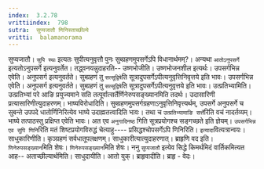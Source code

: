 ```yaml
---
index:  3.2.78
vrittiindex:  798
sutra:  सुप्यजातौ णिनिस्ताच्छील्ये
vritti:  balamanorama 
---
```


सुप्यजातौ। `सुपि स्थः` इत्यतः सुपीत्यनुवृत्तौ पुनः सुब्ग्रहणमुपसर्गेऽपि विधानार्थमम्?। अन्यथा `आतोऽनुपसर्गे` इत्यतोऽनुपसर्गे इत्यनुवर्तेत। तद्ध्वनयन्नुदाहरति-- उष्णभोजीति। उष्णभोजनशील इत्यर्थः। उपसर्गभिन्न एवेति। अनुपसर्ग इत्यनुवर्तते। सुब्ग्रहणं तु `सत्सूद्विषे`ति सूत्रादुपसर्गेऽपीत्यनुवृत्तिनिवृत्तये इति भावः। उपसर्गभिन्न एवेति। अनुपसर्ग इत्यनुवर्तते। सुब्ग्रहणं तु `सत्सूद्विषे`ति सूत्रादुपसर्गेऽपीत्यनुवृत्तये इति भावः। उत्प्रतिभ्यामिति। उत्प्रतिभ्यां परे आङि प्रयुज्यमाने सति तत्पूर्वात्सर्तेर्णिनेरुपसङ्ख्यानमिति तदर्थः। उदासारिणी प्रत्यासारिणीत्युदाहरणम्। भाष्यविरोधादिति। सुब्ग्रहणमुपसर्गग्रहणाऽनुवृत्तिनिवृत्त्यर्थम्, उपसर्गे अनुपसर्गे च सुबन्ते उपपदे धातोर्णिनिरित्येव भाष्ये उदाह्मतत्वादिति भावः। तथा च `उत्प्रतिभ्यामाङि सर्त्ते`रिति वचं नादर्तव्यम्। भाष्ये तत्पाठस्तु प्रक्षिप्त एवेति भावः। अत एव `अनुगादिनष्ठ` गिति सूत्रप्रयोगश्च सङ्गच्छते इति ज्ञेयम्। `उपसर्गभिन्न एव सुपि णिनि`रिति मतं शिष्टप्रयोगविरुद्धं चेत्याहु---- प्रसिद्धश्चोपसर्गेऽपि णिनिरिति। `इत्यादा`वित्यत्रान्वयः। साधुकारिणीति। कृञ्ग्रहणं सर्वधातूपलक्षणम्। साधुकारीत्यात्युदाहरणात्। ब्राहृणि वद इति। `णिनेरुपसङ्ख्यान`मिति शेषः। `णिनेरुपसङ्ख्यान`मिति शेषः। ननु `सुप्यजातौ` इत्येव सिद्धे किमर्थमिदं वार्तिकमित्यत आह-- अताच्छील्यार्थमिति। साधुदायीति। आतो युक्। ब्राहृवादीति। ब्राहृ - वेदः।

